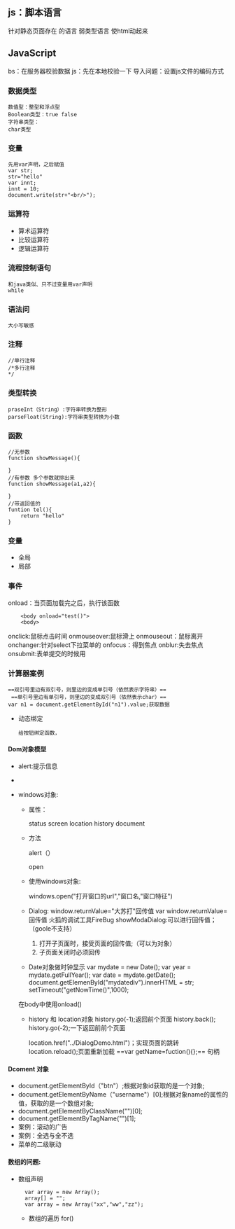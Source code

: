 ## js：脚本语言
针对静态页面存在 的语言 弱类型语言
使html动起来
## JavaScript
bs：在服务器校验数据
js：先在本地校验一下
导入问题：设置js文件的编码方式
### 数据类型

    数值型：整型和浮点型
    Boolean类型：true false
    字符串类型：
    char类型

### 变量

    先用var声明，之后赋值
    var str;
    str="hello"
    var innt;
    innt = 10;
    document.write(str+"<br/>");

### 运算符
- 算术运算符
- 比较运算符
- 逻辑运算符

### 流程控制语句

    和java类似、只不过变量用var声明
    while
### 语法问

    大小写敏感
    
### 注释

    //单行注释
    /*多行注释
    */
### 类型转换

    praseInt（String）:字符串转换为整形
    parseFloat(String):字符串类型转换为小数
    
### 函数

    //无参数
    function showMessage(){
        
    }
    //有参数 多个参数就排出来 
    function showMessage(a1,a2){
        
    }
    //带返回值的
    funtion tel(){
        return "hello"
    }
### 变量
- 全局
- 局部

### 事件
onload：当页面加载完之后，执行该函数
```
    <body onload="test()">
    <body>
```
onclick:鼠标点击时间
onmouseover:鼠标滑上
onmouseout：鼠标离开
onchanger:针对select下拉菜单的
onfocus：得到焦点
onblur:失去焦点
onsubmit:表单提交的时候用
### 计算器案例
    ==双引号里边有双引号，则里边的变成单引号（依然表示字符串）==
     ==单引号里边有单引号，则里边的变成双引号（依然表示char）==
    var n1 = document.getElementById("n1").value;获取数据
  - 动态绑定
       
        给按钮绑定函数， 
    
#### Dom对象模型
- alert:提示信息
- 
- windows对象:
    - 属性：
        
        status
        screen
        location
        history
        document
    - 方法
        
        alert（）


        open
    - 使用windows对象:
        
        windows.open("打开窗口的url","窗口名,"窗口特征")
    - Dialog:
        window.returnValue="大苏打"回传值 
        var 
        window.returnValue=回传值
        火狐的调试工具FireBug
        showModaDialog:可以进行回传值；（goole不支持）
        1. 打开子页面时，接受页面的回传值;（可以为对象）
        2. 子页面关闭时必须回传
        
    - Date对象做时钟显示
        var mydate = new Date();
        var year = mydate.getFullYear();
        var date = mydate.getDate();
        document.getElemenById("mydatediv").innerHTML = str;
        setTimeout("getNowTime()",1000);
    
    在body中使用onload()

    - history 和 location对象
        history.go(-1);返回前个页面
        history.back();
        history.go(-2);一下返回前前个页面
    
        location.href("../DialogDemo.html")；实现页面的跳转
        location.reload();页面重新加载
==var getName=fuction(){};==
句柄

#### Dcoment 对象
- document.getElementById（"btn"）;根据对象id获取的是一个对象;
- document.getElementByName（"username"）[0];根据对象name的属性的值，获取的是一个数组对象;
- document.getElementByClassName("")[0];
- document.getElementByTagName("")[1];
- 案例：滚动的广告
- 案例：全选与全不选
- 菜单的二级联动
#### 数组的问题:
- 数组声明
        
        var array = new Array();
        array[] = "";
        var array = new Array("xx","ww","zz");
    - 数组的遍历
        for() 




    


